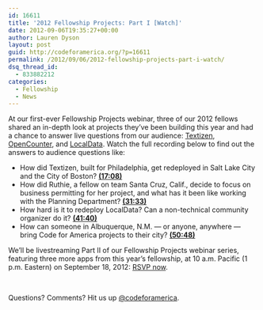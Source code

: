 ```yaml
---
id: 16611
title: '2012 Fellowship Projects: Part I [Watch]'
date: 2012-09-06T19:35:27+00:00
author: Lauren Dyson
layout: post
guid: http://codeforamerica.org/?p=16611
permalink: /2012/09/06/2012-fellowship-projects-part-i-watch/
dsq_thread_id:
  - 833882212
categories:
  - Fellowship
  - News
---
```

At our first-ever Fellowship Projects webinar, three of our 2012 fellows shared an in-depth look at projects they&#8217;ve been building this year and had a chance to answer live questions from our audience: [Textizen](http://www.textizen.com/welcome), [OpenCounter](http://opencounter.org/santacruz/), and [LocalData](http://golocaldata.com/). Watch the full recording below to find out the answers to audience questions like:

  * How did Textizen, built for Philadelphia, get redeployed in Salt Lake City and the City of Boston? **[(17:08)](https://vimeo.com/48826141#t=1035)**
  * How did Ruthie, a fellow on team Santa Cruz, Calif., decide to focus on business permitting for her project, and what has it been like working with the Planning Department? **[(31:33)](https://vimeo.com/48826141#t=1897)**
  * How hard is it to redeploy LocalData? Can a non-technical community organizer do it? **[(41:40)](https://vimeo.com/48826141#t=2501)**
  * How can someone in Albuquerque, N.M. — or anyone, anywhere — bring Code for America projects to their city? **[(50:48)](https://vimeo.com/48826141#t=3050)**

We&#8217;ll be livestreaming Part II of our Fellowship Projects webinar series, featuring three more apps from this year&#8217;s fellowship, at 10 a.m. Pacific (1 p.m. Eastern) on September 18, 2012: [RSVP now](http://cfa2012webinar.eventbrite.com).



&nbsp;

Questions? Comments? Hit us up <a href="http://twitter.com/codeforamerica" target="_blank">@codeforamerica</a>.
